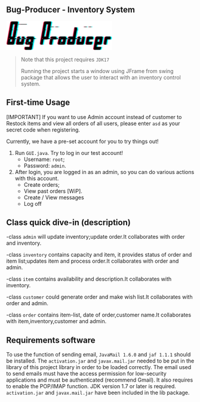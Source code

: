 
## Bug-Producer - Inventory System

![Bug-Producer](src/main/resources/banner.png)

> Note that this project requires `JDK17` 
> 
> Running the project starts a window using JFrame from swing package that allows the user to interact with an inventory control system.

## First-time Usage
[IMPORTANT]
If you want to use Admin account instead of customer to Restock items and view all orders of all users, please enter `asd` as your secret code  when registering.

Currently, we have a pre-set account for you to try things out!
1. Run `GUI.java`. Try to log in our test account!
   - Username: `root`;
   - Password: `admin`.
2. After login, you are logged in as an admin, so you can do various actions with this account.
   - Create orders;
   - View past orders [WiP].
   - Create / View messages
   - Log off

## Class quick dive-in (description)

-class `admin` will update inventory;update order.It collaborates with order and inventory.

-class `inventory` contains capacity and item, it provides status of order and item list;updates item and process order.It collaborates with order and admin.

-class `item` contains availability and description.It collaborates with inventory.

-class `customer` could generate order and make wish list.It collaborates with order and admin.

-class `order` contains item-list, date of order,customer name.It collaborates with item,inventory,customer and admin.

## Requirements software

To use the function of sending email, `JavaMail 1.6.0` and `jaf 1.1.1` should be installed. 
The `activation.jar` and `javax.mail.jar` needed to be put in the library of this project library in order to be loaded correctly. 
The email used to send emails must have the access permission for low-security applications and must be authenticated (recommend Gmail). 
It also requires to enable the POP/IMAP function. JDK version 1.7 or later is required. `activation.jar` and `javax.mail.jar` have been included in the lib package.
